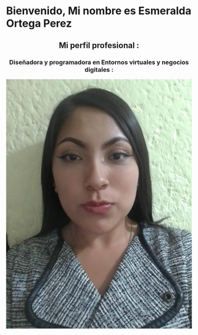 <h1 aligin="center"> Bienvenido, Mi nombre es Esmeralda Ortega Perez</h1>
<h2 align="center"> Mi perfil profesional :</h2>
<h3 align="center"> Diseñadora y programadora en Entornos virtuales y negocios digitales :</h2>

<p align="center"> <img src="IMG-20241104-WA0001.jpg" >

<p align="left">
         
     
